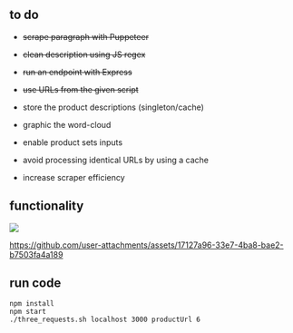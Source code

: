 ## to do
- ~~scrape paragraph with Puppeteer~~
- ~~clean description using JS regex~~
- ~~run an endpoint with Express~~
- ~~use URLs from the given script~~
- store the product descriptions (singleton/cache)
- graphic the word-cloud
- enable product sets inputs
- avoid processing identical URLs by using a cache

- increase scraper efficiency

## functionality
<img src="https://github.com/user-attachments/assets/026f00b4-ce84-4afc-b032-dd90ec7b5572" />

https://github.com/user-attachments/assets/17127a96-33e7-4ba8-bae2-b7503fa4a189

## run code
```
npm install
npm start
./three_requests.sh localhost 3000 productUrl 6
```

